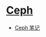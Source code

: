 # [Ceph](link)

* [Ceph 笔记](https://wiki.shileizcc.com/confluence/pages/viewpage.action?pageId=76709941)
